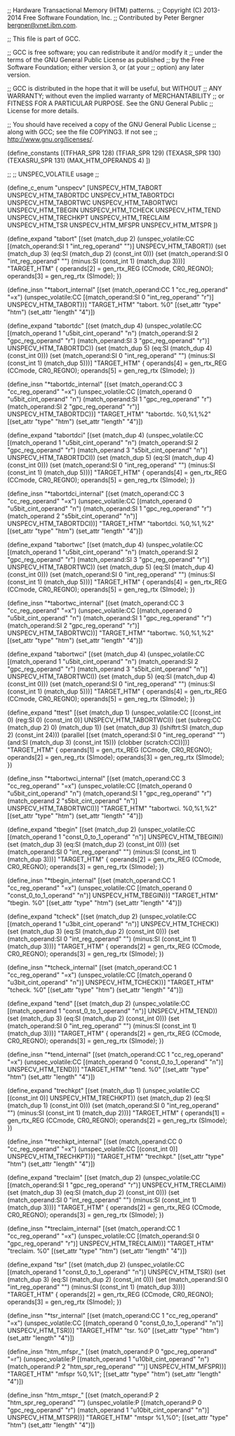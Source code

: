 ;; Hardware Transactional Memory (HTM) patterns.
;; Copyright (C) 2013-2014 Free Software Foundation, Inc.
;; Contributed by Peter Bergner <bergner@vnet.ibm.com>.

;; This file is part of GCC.

;; GCC is free software; you can redistribute it and/or modify it
;; under the terms of the GNU General Public License as published
;; by the Free Software Foundation; either version 3, or (at your
;; option) any later version.

;; GCC is distributed in the hope that it will be useful, but WITHOUT
;; ANY WARRANTY; without even the implied warranty of MERCHANTABILITY
;; or FITNESS FOR A PARTICULAR PURPOSE.  See the GNU General Public
;; License for more details.

;; You should have received a copy of the GNU General Public License
;; along with GCC; see the file COPYING3.  If not see
;; <http://www.gnu.org/licenses/>.

(define_constants
  [(TFHAR_SPR		128)
   (TFIAR_SPR		129)
   (TEXASR_SPR		130)
   (TEXASRU_SPR		131)
   (MAX_HTM_OPERANDS	4)
  ])

;;
;; UNSPEC_VOLATILE usage
;;

(define_c_enum "unspecv"
  [UNSPECV_HTM_TABORT
   UNSPECV_HTM_TABORTDC
   UNSPECV_HTM_TABORTDCI
   UNSPECV_HTM_TABORTWC
   UNSPECV_HTM_TABORTWCI
   UNSPECV_HTM_TBEGIN
   UNSPECV_HTM_TCHECK
   UNSPECV_HTM_TEND
   UNSPECV_HTM_TRECHKPT
   UNSPECV_HTM_TRECLAIM
   UNSPECV_HTM_TSR
   UNSPECV_HTM_MFSPR
   UNSPECV_HTM_MTSPR
  ])


(define_expand "tabort"
  [(set (match_dup 2)
	(unspec_volatile:CC [(match_operand:SI 1 "int_reg_operand" "")]
			    UNSPECV_HTM_TABORT))
   (set (match_dup 3)
	(eq:SI (match_dup 2)
	       (const_int 0)))
   (set (match_operand:SI 0 "int_reg_operand" "")
	(minus:SI (const_int 1) (match_dup 3)))]
  "TARGET_HTM"
{
  operands[2] = gen_rtx_REG (CCmode, CR0_REGNO);
  operands[3] = gen_reg_rtx (SImode);
})

(define_insn "*tabort_internal"
  [(set (match_operand:CC 1 "cc_reg_operand" "=x")
	(unspec_volatile:CC [(match_operand:SI 0 "int_reg_operand" "r")]
			    UNSPECV_HTM_TABORT))]
  "TARGET_HTM"
  "tabort. %0"
  [(set_attr "type" "htm")
   (set_attr "length" "4")])

(define_expand "tabortdc"
  [(set (match_dup 4)
	(unspec_volatile:CC [(match_operand 1 "u5bit_cint_operand" "n")
			     (match_operand:SI 2 "gpc_reg_operand" "r")
			     (match_operand:SI 3 "gpc_reg_operand" "r")]
			    UNSPECV_HTM_TABORTDC))
   (set (match_dup 5)
	(eq:SI (match_dup 4)
	       (const_int 0)))
   (set (match_operand:SI 0 "int_reg_operand" "")
	(minus:SI (const_int 1) (match_dup 5)))]
  "TARGET_HTM"
{
  operands[4] = gen_rtx_REG (CCmode, CR0_REGNO);
  operands[5] = gen_reg_rtx (SImode);
})

(define_insn "*tabortdc_internal"
  [(set (match_operand:CC 3 "cc_reg_operand" "=x")
	(unspec_volatile:CC [(match_operand 0 "u5bit_cint_operand" "n")
			     (match_operand:SI 1 "gpc_reg_operand" "r")
			     (match_operand:SI 2 "gpc_reg_operand" "r")]
			    UNSPECV_HTM_TABORTDC))]
  "TARGET_HTM"
  "tabortdc. %0,%1,%2"
  [(set_attr "type" "htm")
   (set_attr "length" "4")])

(define_expand "tabortdci"
  [(set (match_dup 4)
	(unspec_volatile:CC [(match_operand 1 "u5bit_cint_operand" "n")
			     (match_operand:SI 2 "gpc_reg_operand" "r")
			     (match_operand 3 "s5bit_cint_operand" "n")]
			    UNSPECV_HTM_TABORTDCI))
   (set (match_dup 5)
	(eq:SI (match_dup 4)
	       (const_int 0)))
   (set (match_operand:SI 0 "int_reg_operand" "")
	(minus:SI (const_int 1) (match_dup 5)))]
  "TARGET_HTM"
{
  operands[4] = gen_rtx_REG (CCmode, CR0_REGNO);
  operands[5] = gen_reg_rtx (SImode);
})

(define_insn "*tabortdci_internal"
  [(set (match_operand:CC 3 "cc_reg_operand" "=x")
	(unspec_volatile:CC [(match_operand 0 "u5bit_cint_operand" "n")
			     (match_operand:SI 1 "gpc_reg_operand" "r")
			     (match_operand 2 "s5bit_cint_operand" "n")]
			    UNSPECV_HTM_TABORTDCI))]
  "TARGET_HTM"
  "tabortdci. %0,%1,%2"
  [(set_attr "type" "htm")
   (set_attr "length" "4")])

(define_expand "tabortwc"
  [(set (match_dup 4)
	(unspec_volatile:CC [(match_operand 1 "u5bit_cint_operand" "n")
			     (match_operand:SI 2 "gpc_reg_operand" "r")
			     (match_operand:SI 3 "gpc_reg_operand" "r")]
			    UNSPECV_HTM_TABORTWC))
   (set (match_dup 5)
	(eq:SI (match_dup 4)
	       (const_int 0)))
   (set (match_operand:SI 0 "int_reg_operand" "")
	(minus:SI (const_int 1) (match_dup 5)))]
  "TARGET_HTM"
{
  operands[4] = gen_rtx_REG (CCmode, CR0_REGNO);
  operands[5] = gen_reg_rtx (SImode);
})

(define_insn "*tabortwc_internal"
  [(set (match_operand:CC 3 "cc_reg_operand" "=x")
	(unspec_volatile:CC [(match_operand 0 "u5bit_cint_operand" "n")
			     (match_operand:SI 1 "gpc_reg_operand" "r")
			     (match_operand:SI 2 "gpc_reg_operand" "r")]
			    UNSPECV_HTM_TABORTWC))]
  "TARGET_HTM"
  "tabortwc. %0,%1,%2"
  [(set_attr "type" "htm")
   (set_attr "length" "4")])

(define_expand "tabortwci"
  [(set (match_dup 4)
	(unspec_volatile:CC [(match_operand 1 "u5bit_cint_operand" "n")
			     (match_operand:SI 2 "gpc_reg_operand" "r")
			     (match_operand 3 "s5bit_cint_operand" "n")]
			    UNSPECV_HTM_TABORTWCI))
   (set (match_dup 5)
	(eq:SI (match_dup 4)
	       (const_int 0)))
   (set (match_operand:SI 0 "int_reg_operand" "")
	(minus:SI (const_int 1) (match_dup 5)))]
  "TARGET_HTM"
{
  operands[4] = gen_rtx_REG (CCmode, CR0_REGNO);
  operands[5] = gen_reg_rtx (SImode);
})

(define_expand "ttest"
  [(set (match_dup 1)
	(unspec_volatile:CC [(const_int 0)
			     (reg:SI 0)
			     (const_int 0)]
			    UNSPECV_HTM_TABORTWCI))
   (set (subreg:CC (match_dup 2) 0) (match_dup 1))
   (set (match_dup 3) (lshiftrt:SI (match_dup 2) (const_int 24)))
   (parallel [(set (match_operand:SI 0 "int_reg_operand" "")
		   (and:SI (match_dup 3) (const_int 15)))
              (clobber (scratch:CC))])]
  "TARGET_HTM"
{
  operands[1] = gen_rtx_REG (CCmode, CR0_REGNO);
  operands[2] = gen_reg_rtx (SImode);
  operands[3] = gen_reg_rtx (SImode);
})

(define_insn "*tabortwci_internal"
  [(set (match_operand:CC 3 "cc_reg_operand" "=x")
	(unspec_volatile:CC [(match_operand 0 "u5bit_cint_operand" "n")
			     (match_operand:SI 1 "gpc_reg_operand" "r")
			     (match_operand 2 "s5bit_cint_operand" "n")]
			    UNSPECV_HTM_TABORTWCI))]
  "TARGET_HTM"
  "tabortwci. %0,%1,%2"
  [(set_attr "type" "htm")
   (set_attr "length" "4")])

(define_expand "tbegin"
  [(set (match_dup 2)
	(unspec_volatile:CC [(match_operand 1 "const_0_to_1_operand" "n")]
			    UNSPECV_HTM_TBEGIN))
   (set (match_dup 3)
	(eq:SI (match_dup 2)
	       (const_int 0)))
   (set (match_operand:SI 0 "int_reg_operand" "")
	(minus:SI (const_int 1) (match_dup 3)))]
  "TARGET_HTM"
{
  operands[2] = gen_rtx_REG (CCmode, CR0_REGNO);
  operands[3] = gen_reg_rtx (SImode);
})

(define_insn "*tbegin_internal"
  [(set (match_operand:CC 1 "cc_reg_operand" "=x")
	(unspec_volatile:CC [(match_operand 0 "const_0_to_1_operand" "n")]
			    UNSPECV_HTM_TBEGIN))]
  "TARGET_HTM"
  "tbegin. %0"
  [(set_attr "type" "htm")
   (set_attr "length" "4")])

(define_expand "tcheck"
  [(set (match_dup 2)
	(unspec_volatile:CC [(match_operand 1 "u3bit_cint_operand" "n")]
			    UNSPECV_HTM_TCHECK))
   (set (match_dup 3)
	(eq:SI (match_dup 2)
	       (const_int 0)))
   (set (match_operand:SI 0 "int_reg_operand" "")
	(minus:SI (const_int 1) (match_dup 3)))]
  "TARGET_HTM"
{
  operands[2] = gen_rtx_REG (CCmode, CR0_REGNO);
  operands[3] = gen_reg_rtx (SImode);
})

(define_insn "*tcheck_internal"
  [(set (match_operand:CC 1 "cc_reg_operand" "=x")
	(unspec_volatile:CC [(match_operand 0 "u3bit_cint_operand" "n")]
			    UNSPECV_HTM_TCHECK))]
  "TARGET_HTM"
  "tcheck. %0"
  [(set_attr "type" "htm")
   (set_attr "length" "4")])

(define_expand "tend"
  [(set (match_dup 2)
	(unspec_volatile:CC [(match_operand 1 "const_0_to_1_operand" "n")]
			    UNSPECV_HTM_TEND))
   (set (match_dup 3)
	(eq:SI (match_dup 2)
	       (const_int 0)))
   (set (match_operand:SI 0 "int_reg_operand" "")
	(minus:SI (const_int 1) (match_dup 3)))]
  "TARGET_HTM"
{
  operands[2] = gen_rtx_REG (CCmode, CR0_REGNO);
  operands[3] = gen_reg_rtx (SImode);
})

(define_insn "*tend_internal"
  [(set (match_operand:CC 1 "cc_reg_operand" "=x")
	(unspec_volatile:CC [(match_operand 0 "const_0_to_1_operand" "n")]
			    UNSPECV_HTM_TEND))]
  "TARGET_HTM"
  "tend. %0"
  [(set_attr "type" "htm")
   (set_attr "length" "4")])

(define_expand "trechkpt"
  [(set (match_dup 1)
	(unspec_volatile:CC [(const_int 0)]
			    UNSPECV_HTM_TRECHKPT))
   (set (match_dup 2)
	(eq:SI (match_dup 1)
	       (const_int 0)))
   (set (match_operand:SI 0 "int_reg_operand" "")
	(minus:SI (const_int 1) (match_dup 2)))]
  "TARGET_HTM"
{
  operands[1] = gen_rtx_REG (CCmode, CR0_REGNO);
  operands[2] = gen_reg_rtx (SImode);
})

(define_insn "*trechkpt_internal"
  [(set (match_operand:CC 0 "cc_reg_operand" "=x")
	(unspec_volatile:CC [(const_int 0)]
			    UNSPECV_HTM_TRECHKPT))]
  "TARGET_HTM"
  "trechkpt."
  [(set_attr "type" "htm")
   (set_attr "length" "4")])

(define_expand "treclaim"
  [(set (match_dup 2)
	(unspec_volatile:CC [(match_operand:SI 1 "gpc_reg_operand" "r")]
			    UNSPECV_HTM_TRECLAIM))
   (set (match_dup 3)
	(eq:SI (match_dup 2)
	       (const_int 0)))
   (set (match_operand:SI 0 "int_reg_operand" "")
	(minus:SI (const_int 1) (match_dup 3)))]
  "TARGET_HTM"
{
  operands[2] = gen_rtx_REG (CCmode, CR0_REGNO);
  operands[3] = gen_reg_rtx (SImode);
})

(define_insn "*treclaim_internal"
  [(set (match_operand:CC 1 "cc_reg_operand" "=x")
	(unspec_volatile:CC [(match_operand:SI 0 "gpc_reg_operand" "r")]
			    UNSPECV_HTM_TRECLAIM))]
  "TARGET_HTM"
  "treclaim. %0"
  [(set_attr "type" "htm")
   (set_attr "length" "4")])

(define_expand "tsr"
  [(set (match_dup 2)
	(unspec_volatile:CC [(match_operand 1 "const_0_to_1_operand" "n")]
			    UNSPECV_HTM_TSR))
   (set (match_dup 3)
	(eq:SI (match_dup 2)
	       (const_int 0)))
   (set (match_operand:SI 0 "int_reg_operand" "")
	(minus:SI (const_int 1) (match_dup 3)))]
  "TARGET_HTM"
{
  operands[2] = gen_rtx_REG (CCmode, CR0_REGNO);
  operands[3] = gen_reg_rtx (SImode);
})

(define_insn "*tsr_internal"
  [(set (match_operand:CC 1 "cc_reg_operand" "=x")
	(unspec_volatile:CC [(match_operand 0 "const_0_to_1_operand" "n")]
			    UNSPECV_HTM_TSR))]
  "TARGET_HTM"
  "tsr. %0"
  [(set_attr "type" "htm")
   (set_attr "length" "4")])

(define_insn "htm_mfspr_<mode>"
  [(set (match_operand:P 0 "gpc_reg_operand" "=r")
        (unspec_volatile:P [(match_operand 1 "u10bit_cint_operand" "n")
			    (match_operand:P 2 "htm_spr_reg_operand" "")]
			   UNSPECV_HTM_MFSPR))]
  "TARGET_HTM"
  "mfspr %0,%1";
  [(set_attr "type" "htm")
   (set_attr "length" "4")])

(define_insn "htm_mtspr_<mode>"
  [(set (match_operand:P 2 "htm_spr_reg_operand" "")
        (unspec_volatile:P [(match_operand:P 0 "gpc_reg_operand" "r")
			    (match_operand 1 "u10bit_cint_operand" "n")]
                           UNSPECV_HTM_MTSPR))]
  "TARGET_HTM"
  "mtspr %1,%0";
  [(set_attr "type" "htm")
   (set_attr "length" "4")])
